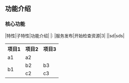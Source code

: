 ## 功能介绍

### 核心功能
|特性|子特性|功能介绍|
|:
|服务发布|开始检查资源|3|
||sd|sds|

<escape></escape>
<table>
  <tr>
    <th>项目1</th>
    <th>项目2</th>
    <th>项目3</th>
  </tr>
  <tr>
    <td>a1</td>
    <td colspan="2">a2</td>
  </tr>
  <tr>
    <td rowspan="2">b1</td>
    <td>b2</td>
    <td>b3</td>
  </tr>
  <tr>
    <td>c2</td>
    <td>c3</td>
  </tr>
</table>
